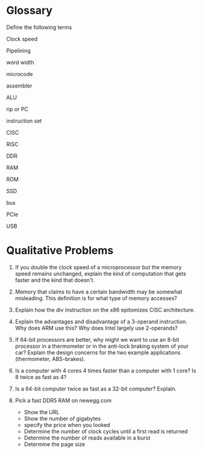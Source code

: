 # Glossary

Define the following terms

Clock speed

Pipelining

word width

microcode

assembler

ALU

rip or PC

instruction set

CISC

RISC

DDR

RAM

ROM

SSD

bus

PCIe

USB



# Qualitative Problems

1. If you double the clock speed of a microprocessor but the memory speed remains unchanged, explain the kind of computation that gets faster and the kind that doesn't.

1. Memory that claims to have a certain bandwidth may be somewhat misleading. This definition is for what type of memory accesses?

1. Explain how the div instruction on the x86 epitomizes CISC architecture.

1. Explain the advantages and disadvantage of a 3-operand instruction. Why does ARM use this? Why does Intel largely use 2-operands?

1. If 64-bit processors are better, why might we want to use an 8-bit processor in a thermometer or in the anti-lock braking system of your car? Explain the design concerns for the two example applications (thermometer, ABS-brakes).

1. Is a computer with 4 cores 4 times faster than a computer with 1 core? Is 8 twice as fast as 4?

1. Is a 64-bit computer twice as fast as a 32-bit computer? Explain.

1. Pick a fast DDR5 RAM on newegg.com
   * Show the URL
   * Show the number of gigabytes
   * specify the price when you looked
   * Determine the number of clock cycles until a first read is returned
   * Determine the number of reads available in a burst
   * Determine the page size

